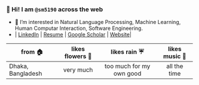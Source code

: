 



### 👋  Hi! I am `@sm5190` across the web 
- 👀 I’m interested in Natural Language Processing, Machine Learning, Human Computar Interaction, Software Engineering.
- | [LinkedIn](https://www.linkedin.com/in/shutonu-mitra/)  | [Resume](https://github.com/sm5190/Resume/blob/main/Shutonu_Mitra_Resume.pdf) | [Google Scholar](https://scholar.google.com/citations?hl=en&user=zTwiYZoAAAAJ)  | [Website](https://sm5190.github.io/)|

|      from 🏠     |   likes flowers 💐 |       likes rain ☔      |    likes music 🎵      | 
|------------------|:-------------------:|:------------------------:|:-----------------------:|
| Dhaka, Bangladesh|     very much       | too much for my own good |     all the time


